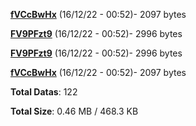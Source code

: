 [**fVCcBwHx**](/data/fVCcBwHx.txt) (16/12/22 - 00:52)- 2097 bytes

[**FV9PFzt9**](/data/FV9PFzt9.txt) (16/12/22 - 00:52)- 2996 bytes

[**FV9PFzt9**](/data/FV9PFzt9.txt) (16/12/22 - 00:52)- 2996 bytes

[**fVCcBwHx**](/data/fVCcBwHx.txt) (16/12/22 - 00:52)- 2097 bytes

**Total Datas**: 122

**Total Size**: 0.46 MB / 468.3 KB
